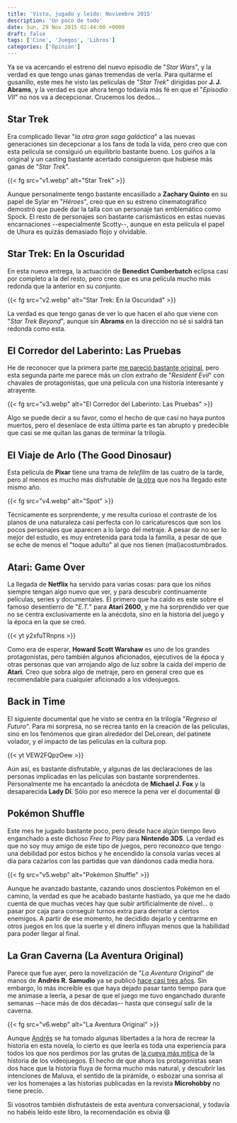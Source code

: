 ```yaml
---
title: 'Visto, jugado y leído: Noviembre 2015'
description: 'Un poco de todo'
date: Sun, 29 Nov 2015 02:44:00 +0000
draft: false
tags: ['Cine', 'Juegos', 'Libros']
categories: ['Opinión']
---
```


Ya se va acercando el estreno del nuevo episodio de "_Star Wars_", y la verdad es que tengo unas ganas tremendas de verla. Para quitarme el gusanillo, este mes he visto las películas de "_Star Trek_" dirigidas por **J. J. Abrams**, y la verdad es que ahora tengo todavía más fé en que el "_Episodio VII_" no nos va a decepcionar. Crucemos los dedos...

## Star Trek

Era complicado llevar "_la otra gran saga galáctica_" a las nuevas generaciones sin decepcionar a los fans de toda la vida, pero creo que con esta película se consiguió un equilibrio bastante bueno. Los guiños a la original y un casting bastante acertado consiguieron que hubiese más ganas de "_Star Trek_".

{{< fg src="v1.webp" alt="Star Trek" >}}

Aunque personalmente tengo bastante encasillado a **Zachary Quinto** en su papel de Sylar en "_Héroes_", creo que en su estreno cinematográfico demostró que puede dar la talla con un personaje tan emblemático como Spock. El resto de personajes son bastante carismásticos en estas nuevas encarnaciones --especialmente Scotty--, aunque en esta película el papel de Uhura es quizás demasiado flojo y olvidable.

## Star Trek: En la Oscuridad

En esta nueva entrega, la actuación de **Benedict Cumberbatch** eclipsa casi por completo a la del resto, pero creo que es una película mucho más redonda que la anterior en su conjunto.

{{< fg src="v2.webp" alt="Star Trek: En la Oscuridad" >}}

La verdad es que tengo ganas de ver lo que hacen el año que viene con "_Star Trek Beyond_", aunque sin **Abrams** en la dirección no sé si saldrá tan redonda como esta.

## El Corredor del Laberinto: Las Pruebas

He de reconocer que la primera parte [me pareció bastante original](/visto-jugado-y-leido-septiembre-2015/), pero esta segunda parte me parece más un clon extraño de "_Resident Evil_" con chavales de protagonistas, que una película con una historia interesante y atrayente.

{{< fg src="v3.webp" alt="El Corredor del Laberinto: Las Pruebas" >}}

Algo se puede decir a su favor, como el hecho de que casi no haya puntos muertos, pero el desenlace de esta última parte es tan abrupto y predecible que casi se me quitan las ganas de terminar la trilogía.

## El Viaje de Arlo (The Good Dinosaur)

Esta película de **Pixar** tiene una trama de _telefilm_ de las cuatro de la tarde, pero al menos es mucho más disfrutable de [la otra](/visto-jugado-y-leido-julio-2015/) que nos ha llegado este mismo año.

{{< fg src="v4.webp" alt="Spot" >}}

Técnicamente es sorprendente, y me resulta curioso el contraste de los planos de una naturaleza casi perfecta con lo caricaturescos que son los pocos personajes que aparecen a lo largo del metraje. A pesar de no ser lo mejor del estudio, es muy entretenida para toda la familia, a pesar de que se eche de menos el "toque adulto" al que nos tienen (mal)acostumbrados.

## Atari: Game Over

La llegada de **Netflix** ha servido para varias cosas: para que los niños siempre tengan algo nuevo que ver, y para descubrir continuamente películas, series y documentales. El primero que ha caído es este sobre el famoso desentierro de "_E.T._" para **Atari 2600**, y me ha sorprendido ver que no se centra exclusivamente en la anécdota, sino en la historia del juego y la época en la que se creó.

{{< yt y2xfuTRnpns >}}

Como era de esperar, **Howard Scott Warshaw** es uno de los grandes protagonistas, pero también algunos aficionados, ejecutivos de la época y otras personas que van arrojando algo de luz sobre la caída del imperio de **Atari**. Creo que sobra algo de metraje, pero en general creo que es recomendable para cualquier aficionado a los videojuegos.

## Back in Time

El siguiente documental que he visto se centra en la trilogía "_Regreso al Futuro_". Para mi sorpresa, no se recrea tanto en la creación de las películas, sino en los fenómenos que giran alrededor del DeLorean, del patinete volador, y el impacto de las películas en la cultura pop.

{{< yt VEW2FQpzOew >}}

Aún así, es bastante disfrutable, y algunas de las declaraciones de las personas implicadas en las películas son bastante sorprendentes. Personalmente me ha encantado la anécdota de **Michael J. Fox** y la desaparecida **Lady Di**. Sólo por eso merece la pena ver el documental :smile:

## Pokémon Shuffle

Este mes he jugado bastante poco, pero desde hace algún tiempo llevo enganchado a este dichoso _Free to Play_ para **Nintendo 3DS**. La verdad es que no soy muy amigo de este tipo de juegos, pero reconozco que tengo una debilidad por estos bichos y he encendido la consola varias veces al día para cazarlos con las partidas que van dándonos cada media hora.

{{< fg src="v5.webp" alt="Pokémon Shuffle" >}}

Aunque he avanzado bastante, cazando unos doscientos Pokémon en el camino, la verdad es que he acabado bastante hastiado, ya que me he dado cuenta de que muchas veces hay que subir artificialmente de nivel... o pasar por caja para conseguir turnos extra para derrotar a ciertos enemigos. A partir de ese momento, he decidido dejarlo y centrarme en otros juegos en los que la suerte y el dinero influyan menos que la habilidad para poder llegar al final.

## La Gran Caverna (La Aventura Original)

Parece que fue ayer, pero la novelización de "_La Aventura Original_" de manos de **Andrés R. Samudio** ya se publicó [hace casi tres años](http://www.verkami.com/projects/3603-novela-de-la-aventura-original-la-gran-caverna). Sin embargo, lo más increíble es que haya dejado pasar tanto tiempo para que me animase a leerla, a pesar de que el juego me tuvo enganchado durante semanas --hace más de dos décadas-- hasta que conseguí salir de la caverna.

{{< fg src="v6.webp" alt="La Aventura Original" >}}

Aunque [Andrés](http://www.elviejoarchivero.com/?page_id=13) se ha tomado algunas libertades a la hora de recrear la historia en esta novela, lo cierto es que leerla es toda una experiencia para todos los que nos perdimos por las grutas de [la cueva más mítica](/los-origenes-de-los-juegos-multijugador-masivos/) de la historia de los videojuegos. El hecho de que ahora los protagonistas sean dos hace que la historia fluya de forma mucho más natural, y descubrir las intenciones de Maluva, el sentido de la pirámide, o esbozar una sonrisa al ver los homenajes a las historias publicadas en la revista **Microhobby** no tiene precio.

Si vosotros también disfrutásteis de esta aventura conversacional, y todavía no habéis leído este libro, la recomendación es obvia :smile: